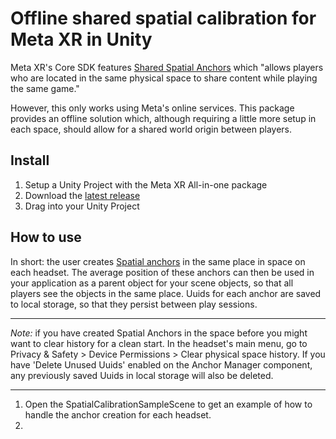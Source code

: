 # Offline shared spatial calibration for Meta XR in Unity

Meta XR's Core SDK features [Shared Spatial Anchors](https://developers.meta.com/horizon/documentation/unity/unity-shared-spatial-anchors/) which "allows players who are located in the same physical space to share content while playing the same game." 

However, this only works using Meta's online services. This package provides an offline solution which, although 
requiring a little more setup in each space, should allow for a shared world origin between players.

## Install

1. Setup a Unity Project with the Meta XR All-in-one package
1. Download the [latest release](/releases/latest) 
1. Drag into your Unity Project

## How to use

In short: the user creates [Spatial anchors](https://developers.meta.com/horizon/documentation/unity/unity-spatial-anchors-overview/) 
in the same place in space on each headset. The average position of these anchors can then be used in your application
as a parent object for your scene objects, so that all players see the objects in the same place. Uuids for each anchor 
are saved to local storage, so that they persist between play sessions.

---

*Note:* if you have created Spatial Anchors in the space before you might want to clear history for a clean start. In the 
headset's main menu, go to Privacy & Safety > Device Permissions > Clear physical space history. If you have 'Delete 
Unused Uuids' enabled on the Anchor Manager component, any previously saved Uuids in local storage will also be deleted.

---

1. Open the SpatialCalibrationSampleScene to get an example of how to handle the anchor creation for each headset.
2. 


